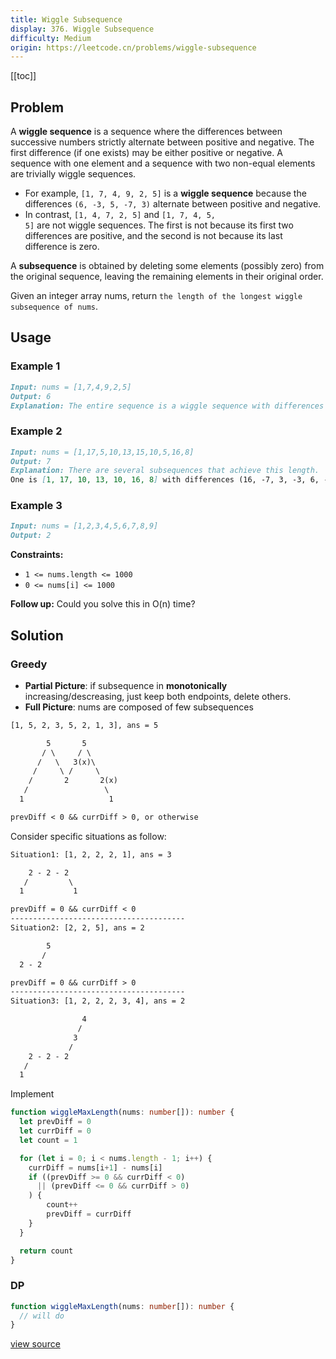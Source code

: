 ```yaml
---
title: Wiggle Subsequence
display: 376. Wiggle Subsequence
difficulty: Medium
origin: https://leetcode.cn/problems/wiggle-subsequence
---
```


[[toc]]

## Problem

A **wiggle sequence** is a sequence where the differences between successive numbers strictly alternate between positive and negative. The first difference (if one exists) may be either positive or negative. A sequence with one element and a sequence with two non-equal elements are trivially wiggle sequences.

- For example, <code>[1, 7, 4, 9, 2, 5]</code> is a **wiggle sequence** because the differences <code>(6, -3, 5, -7, 3)</code> alternate between positive and negative.
- In contrast, <code>[1, 4, 7, 2, 5]</code> and <code>[1, 7, 4, 5, 5]</code> are not wiggle sequences. The first is not because its first two differences are positive, and the second is not because its last difference is zero.

A **subsequence** is obtained by deleting some elements (possibly zero) from the original sequence, leaving the remaining elements in their original order.

Given an integer array nums, return `the length of the longest wiggle subsequence of nums`.

## Usage

### Example 1

```md
Input: nums = [1,7,4,9,2,5]
Output: 6
Explanation: The entire sequence is a wiggle sequence with differences (6, -3, 5, -7, 3).
```

### Example 2

```md
Input: nums = [1,17,5,10,13,15,10,5,16,8]
Output: 7
Explanation: There are several subsequences that achieve this length.
One is [1, 17, 10, 13, 10, 16, 8] with differences (16, -7, 3, -3, 6, -8).
```

### Example 3

```md
Input: nums = [1,2,3,4,5,6,7,8,9]
Output: 2
```

**Constraints:**

- <code>1 &lt;= nums.length &lt;= 1000</code>
- <code>0 &lt;= nums[i] &lt;= 1000</code>

**Follow up:** Could you solve this in O(n) time?

## Solution

### Greedy

- **Partial Picture**: if subsequence in **monotonically** increasing/descreasing, just keep both endpoints, delete others.
- **Full Picture**: nums are composed of few subsequences

```txt
[1, 5, 2, 3, 5, 2, 1, 3], ans = 5

        5       5
       / \     / \
      /   \   3(x)\
     /     \ /     \
    /       2       2(x)
   /                 \
  1                   1

prevDiff < 0 && currDiff > 0, or otherwise
```

Consider specific situations as follow:

```txt
Situation1: [1, 2, 2, 2, 1], ans = 3

    2 - 2 - 2
   /         \
  1           1

prevDiff = 0 && currDiff < 0
---------------------------------------
Situation2: [2, 2, 5], ans = 2

        5
       /
  2 - 2

prevDiff = 0 && currDiff > 0
---------------------------------------
Situation3: [1, 2, 2, 2, 3, 4], ans = 2

                4
               /
              3
             /
    2 - 2 - 2
   /
  1
```

Implement

```ts
function wiggleMaxLength(nums: number[]): number {
  let prevDiff = 0
  let currDiff = 0
  let count = 1

  for (let i = 0; i < nums.length - 1; i++) {
    currDiff = nums[i+1] - nums[i]
    if ((prevDiff >= 0 && currDiff < 0)
      || (prevDiff <= 0 && currDiff > 0)
    ) {
        count++
        prevDiff = currDiff
    }
  }

  return count
}
```

### DP

```ts
function wiggleMaxLength(nums: number[]): number {
  // will do
}
```

[view source](https://leetcode.cn/problems/wiggle-subsequence)

